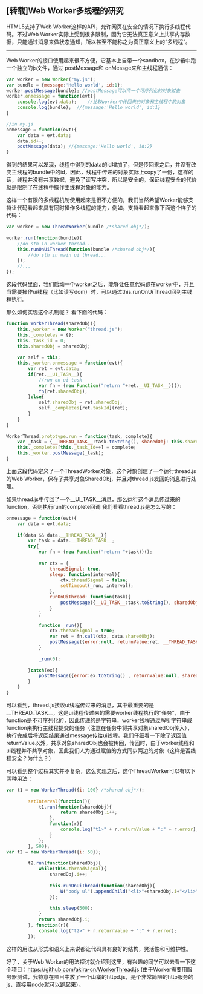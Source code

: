 ## [转载]Web Worker多线程的研究

HTML5支持了Web Worker这样的API，允许网页在安全的情况下执行多线程代码。不过Web Worker实际上受到很多限制，因为它无法真正意义上共享内存数据，只能通过消息来做状态通知，所以甚至不能称之为真正意义上的“多线程”。

---

Web Worker的接口使用起来很不方便，它基本上自带一个sandbox，在沙箱中跑一个独立的js文件，通过 postMessage和 onMessge来和主线程通信：

<!--more-->

```js
var worker = new Worker("my.js");
var bundle = {message:'Hello world', id:1};
worker.postMessage(bundle); //postMessage可以传一个可序列化的对象过去
worker.onmessage = function(evt){
    console.log(evt.data);    //比较worker中传回来的对象和主线程中的对象
    console.log(bundle);  //{message:'Hello world', id:1}
}
```

```js
//in my.js
onmessage = function(evt){
    var data = evt.data;
    data.id++;
    postMessage(data); //{message:'Hello world', id:2}
}
```

得到的结果可以发现，线程中得到的data的id增加了，但是传回来之后，并没有改变主线程的bundle中的id，因此，线程中传递的对象实际上copy了一份，这样的话，线程并没有共享数据，避免了读写冲突，所以是安全的。保证线程安全的代价就是限制了在线程中操作主线程对象的能力。

这样一个有限的多线程机制使用起来是很不方便的，我们当然希望Worker能够支持让代码看起来具有同时操作多线程的能力，例如，支持看起来像下面这个样子的代码：

```js
var worker = new ThreadWorker(bundle /*shared obj*/);
 
worker.run(function(bundle){
    //do sth in worker thread...
    this.runOnUiThread(function(bundle /*shared obj*/){
        //do sth in main ui thread...
    });
    //...
});
```

这段代码里面，我们启动一个worker之后，能够让任意代码跑在worker中，并且当需要操作ui线程（比如读写dom）时，可以通过this.runOnUiThread回到主线程执行。

那么如何实现这个机制呢？ 看下面的代码：

```js
function WorkerThread(sharedObj){
    this._worker = new Worker("thread.js");
    this._completes = {};
    this._task_id = 0;
    this.sharedObj = sharedObj;
 
    var self = this;
    this._worker.onmessage = function(evt){
        var ret = evt.data;
        if(ret.__UI_TASK__){
            //run on ui task
            var fn = (new Function("return "+ret.__UI_TASK__))();
            fn(ret.sharedObj);
        }else{
            self.sharedObj = ret.sharedObj;
            self._completes[ret.taskId](ret);
        }
    }
}
 
WorkerThread.prototype.run = function(task, complete){
    var _task = {__THREAD_TASK__:task.toString(), sharedObj: this.sharedObj, taskId: this._task_id};
    this._completes[this._task_id++] = complete;
    this._worker.postMessage(_task);
}
```

上面这段代码定义了一个ThreadWorker对象，这个对象创建了一个运行thread.js的Web Worker，保存了共享对象SharedObj，并且对thread.js发回的消息进行处理。

如果thread.js中传回了一个__UI_TASK__消息，那么运行这个消息传过来的function，否则执行run的complete回调
我们看看thread.js是怎么写的：

```js
onmessage = function(evt){
    var data = evt.data;
 
    if(data && data.__THREAD_TASK__){
        var task = data.__THREAD_TASK__;
        try{
            var fn = (new Function("return "+task))();
 
            var ctx = {
                threadSignal: true,
                sleep: function(interval){
                    ctx.threadSignal = false;
                    setTimeout(_run, interval);
                },
                runOnUiThread: function(task){
                    postMessage({__UI_TASK__:task.toString(), sharedObj:data.sharedObj});
                }
            }
 
            function _run(){
                ctx.threadSignal = true;
                var ret = fn.call(ctx, data.sharedObj);
                postMessage({error:null, returnValue:ret, __THREAD_TASK__:task, sharedObj:data.sharedObj, taskId: data.taskId});
            }
 
            _run(0);
 
        }catch(ex){
            postMessage({error:ex.toString() , returnValue:null, sharedObj: data.sharedObj});
        }
    }
}
```

可以看到，thread.js接收ui线程传过来的消息，其中最重要的是__THREAD_TASK__，这是ui线程传过来的需要worker线程执行的“任务”，由于function是不可序列化的，因此传递的是字符串，worker线程通过解析字符串成function来执行主线程提交的任务（注意在任务中将共享对象sharedObj传入），执行完成后将返回结果通过message传给ui线程。我们仔细看一下除了返回值returnValue以外，共享对象sharedObj也会被传回，传回时，由于worker线程和ui线程并不共享对象，因此我们人为通过赋值的方式同步两边的对象（这样是否线程安全？为什么？）

可以看到整个过程其实并不复杂，这么实现之后，这个ThreadWorker可以有以下两种用法：

```js
var t1 = new WorkerThread({i: 100} /*shared obj*/);
 
        setInterval(function(){
            t1.run(function(sharedObj){
                    return sharedObj.i++;
                },
                function(r){
                    console.log("t1>" + r.returnValue + ":" + r.error);
                }
            );
        }, 500);
var t2 = new WorkerThread({i: 50});
       
        t2.run(function(sharedObj){   
            while(this.threadSignal){
                sharedObj.i++;
 
                this.runOnUiThread(function(sharedObj){
                    W("body ul").appendChild("<li>"+sharedObj.i+"</li>");
                });
               
                this.sleep(500);
            }
            return sharedObj.i;
        }, function(r){
            console.log("t2>" + r.returnValue + ":" + r.error);
        });
```

这样的用法从形式和语义上来说都让代码具有良好的结构，灵活性和可维护性。

好了，关于Web Worker的用法探讨就介绍到这里，有兴趣的同学可以去看一下这个项目：https://github.com/akira-cn/WorkerThread.js (由于Worker需要用服务器测试，我特意在项目中放了一个山寨的httpd.js，是个非常简陋的http服务的js，直接用node就可以跑起来）。


